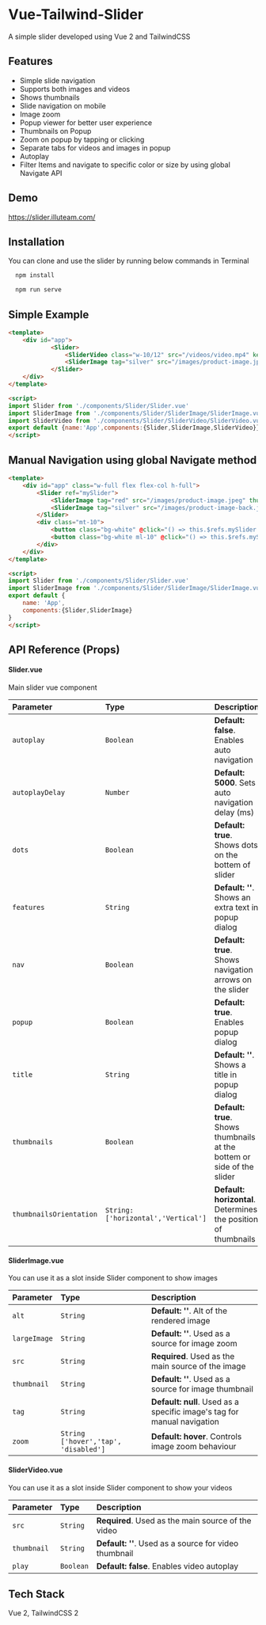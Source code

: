 
# Vue-Tailwind-Slider

A simple slider developed using Vue 2 and TailwindCSS


## Features

- Simple slide navigation
- Supports both images and videos
- Shows thumbnails
- Slide navigation on mobile
- Image zoom
- Popup viewer for better user experience
- Thumbnails on Popup
- Zoom on popup by tapping or clicking
- Separate tabs for videos and images in popup
- Autoplay
- Filter Items and navigate to specific color or size by using global Navigate API



## Demo

https://slider.illuteam.com/


## Installation

You can clone and use the slider by running below commands in Terminal

```bash
  npm install
```

```bash
  npm run serve
```


## Simple Example

```html
<template>
    <div id="app">
            <Slider>
                <SliderVideo class="w-10/12" src="/videos/video.mp4" key="video-1"/>
                <SliderImage tag="silver" src="/images/product-image.jpeg" thumbnail="/images/product-image-thumbnail.jpeg" large-image="/images/product-image-large.jpeg" key="image-1"/>
            </Slider>
    </div>
</template>

<script>
import Slider from './components/Slider/Slider.vue'  
import SliderImage from './components/Slider/SliderImage/SliderImage.vue'
import SliderVideo from './components/Slider/SliderVideo/SliderVideo.vue'  
export default {name:'App',components:{Slider,SliderImage,SliderVideo}}
</script>
```

## Manual Navigation using global Navigate method
```html
<template>
    <div id="app" class="w-full flex flex-col h-full">
        <Slider ref="mySlider">
            <SliderImage tag="red" src="/images/product-image.jpeg" thumbnail="/images/product-image-thumbnail.jpeg" large-image="/images/product-image-large.jpeg" key="image-1"/>
            <SliderImage tag="silver" src="/images/product-image-back.jpeg" thumbnail="/images/product-image-back-thumbnail.jpeg" large-image="/images/product-image-back-large.jpeg" key="image-2"/>
        </Slider>
        <div class="mt-10">
            <button class="bg-white" @click="() => this.$refs.mySlider.navigate({tag:'red'})">Navigate to red image</button>
            <button class="bg-white ml-10" @click="() => this.$refs.mySlider.navigate({tag:'silver'})">Navigate to Silver image</button>
        </div>
    </div>
</template>

<script>
import Slider from './components/Slider/Slider.vue'
import SliderImage from './components/Slider/SliderImage/SliderImage.vue'
export default {
    name: 'App',
    components:{Slider,SliderImage}
}
</script>
```
## API Reference (Props)

#### Slider.vue
Main slider vue component

| Parameter | Type     | Description                |
| :-------- | :------- | :------------------------- |
| `autoplay` | `Boolean` | **Default: false**. Enables auto navigation |
| `autoplayDelay` | `Number` | **Default: 5000**. Sets auto navigation delay (ms) |
| `dots` | `Boolean` | **Default: true**. Shows dots on the bottem of slider |
| `features` | `String` | **Default: ''**. Shows an extra text in popup dialog |
| `nav` | `Boolean` | **Default: true**. Shows navigation arrows on the slider |
| `popup` | `Boolean` | **Default: true**. Enables popup dialog |
| `title` | `String` | **Default: ''**. Shows a title in popup dialog |
| `thumbnails` | `Boolean` | **Default: true**. Shows thumbnails at the bottem or side of the slider |
| `thumbnailsOrientation` | `String: ['horizontal','Vertical']` | **Default: horizontal**. Determines the position of thumbnails |

#### SliderImage.vue
You can use it as a slot inside Slider component to show images

| Parameter | Type     | Description                       |
| :-------- | :------- | :-------------------------------- |
| `alt`      | `String` | **Default: ''**. Alt of the rendered image |
| `largeImage`      | `String` | **Default: ''**. Used as a source for image zoom  |
| `src`      | `String` | **Required**. Used as the main source of the image  |
| `thumbnail`      | `String` | **Default: ''**. Used as a source for image thumbnail  |
| `tag`      | `String` | **Default: null**. Used as a specific image's tag for manual navigation  |
| `zoom`      | `String ['hover','tap', 'disabled']` | **Default: hover**. Controls image zoom behaviour  |


#### SliderVideo.vue
You can use it as a slot inside Slider component to show your videos

| Parameter | Type     | Description                       |
| :-------- | :------- | :-------------------------------- |
| `src`      | `String` | **Required**. Used as the main source of the video  |
| `thumbnail`      | `String` | **Default: ''**. Used as a source for video thumbnail  |
| `play`      | `Boolean` | **Default: false**. Enables video autoplay  |


## Tech Stack

Vue 2, TailwindCSS 2

